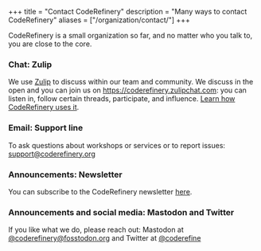 +++
title = "Contact CodeRefinery"
description = "Many ways to contact CodeRefinery"
aliases = ["/organization/contact/"]
+++

CodeRefinery is a small organization so far, and no matter who you
talk to, you are close to the core.

### Chat: Zulip

We use [Zulip](https://zulipchat.com) to discuss within our team and community.
We discuss in the open and you can join us on
<https://coderefinery.zulipchat.com>: you can listen in, follow
certain threads, participate, and influence. [Learn how CodeRefinery
uses it](https://coderefinery.github.io/manuals/chat/).


### Email: Support line

To ask questions about workshops or services or to report issues:
[support@coderefinery.org](mailto:support@coderefinery.org)


### Announcements: Newsletter

You can subscribe to the CodeRefinery newsletter
[here](https://tinyletter.com/coderefinery).


### Announcements and social media: Mastodon and Twitter

If you like what we do, please reach out:
Mastodon at
[@coderefinery@fosstodon.org](https://fosstodon.org/@coderefinery) and
Twitter at [@coderefine](https://twitter.com/coderefine)
